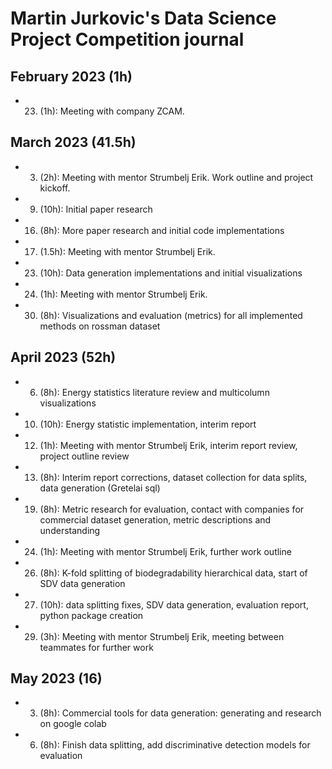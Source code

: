# Martin Jurkovic's Data Science Project Competition journal

## February 2023 (1h)
* 23. (1h): Meeting with company ZCAM. 

## March 2023 (41.5h)
* 3. (2h): Meeting with mentor Strumbelj Erik. Work outline and project kickoff.
* 9. (10h): Initial paper research
* 16. (8h): More paper research and initial code implementations
* 17. (1.5h): Meeting with mentor Strumbelj Erik.
* 23. (10h): Data generation implementations and initial visualizations
* 24. (1h): Meeting with mentor Strumbelj Erik.
* 30. (8h): Visualizations and evaluation (metrics) for all implemented methods on rossman dataset

## April 2023 (52h)
* 6. (8h): Energy statistics literature review and multicolumn visualizations
* 10. (10h): Energy statistic implementation, interim report
* 12. (1h): Meeting with mentor Strumbelj Erik, interim report review, project outline review
* 13. (8h): Interim report corrections, dataset collection for data splits, data generation (Gretelai sql)
* 19. (8h): Metric research for evaluation, contact with companies for commercial dataset generation, metric descriptions and understanding
* 24. (1h): Meeting with mentor Strumbelj Erik, further work outline
* 26. (8h): K-fold splitting of biodegradability hierarchical data, start of SDV data generation
* 27. (10h): data splitting fixes, SDV data generation, evaluation report, python package creation
* 29. (3h): Meeting with mentor Strumbelj Erik, meeting between teammates for further work

## May 2023 (16)
* 3. (8h): Commercial tools for data generation: generating and research on google colab
* 6. (8h): Finish data splitting, add discriminative detection models for evaluation